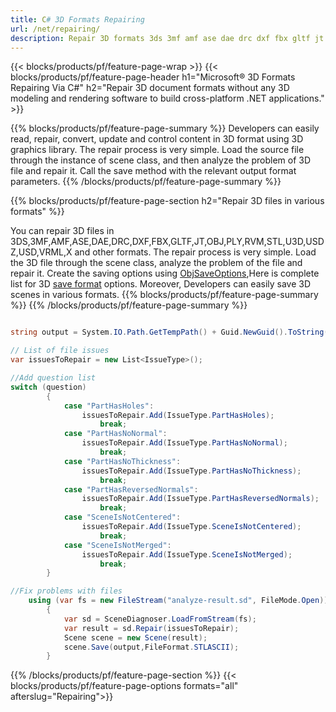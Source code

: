 ```yaml
---
title: C# 3D Formats Repairing
url: /net/repairing/
description: Repair 3D formats 3ds 3mf amf ase dae drc dxf fbx gltf jt obj ply rvm stl u3d usdz usd vrml x with few lines of C# code via .NET library.
---
```


{{< blocks/products/pf/feature-page-wrap >}}
{{< blocks/products/pf/feature-page-header h1="Microsoft® 3D Formats Repairing Via C#" h2="Repair 3D document formats without any 3D modeling and rendering software to build cross-platform .NET applications." >}}

{{% blocks/products/pf/feature-page-summary %}}
Developers can easily read, repair, convert, update and control content in 3D format using 3D graphics library. The repair process is very simple. Load the source file through the instance of scene class, and then analyze the problem of 3D file and repair it. Call the save method with the relevant output format parameters.
{{% /blocks/products/pf/feature-page-summary  %}}

{{% blocks/products/pf/feature-page-section  h2="Repair 3D files in various formats" %}}

You can repair 3D files in 3DS,3MF,AMF,ASE,DAE,DRC,DXF,FBX,GLTF,JT,OBJ,PLY,RVM,STL,U3D,USDZ,USD,VRML,X and other formats. The repair process is very simple. Load the 3D file through the scene class, analyze the problem of the file and repair it. Create the saving options using [ObjSaveOptions](https://apireference.aspose.com/3d/net/aspose.threed.formats/objsaveoptions),Here is complete list for 3D [save format](https://apireference.aspose.com/3d/net/aspose.threed.formats) options. Moreover, Developers can easily save 3D scenes in various formats.
{{% blocks/products/pf/feature-page-summary %}}
{{% /blocks/products/pf/feature-page-summary  %}}

```cs

string output = System.IO.Path.GetTempPath() + Guid.NewGuid().ToString() + ".3ds";

// List of file issues
var issuesToRepair = new List<IssueType>();

//Add question list
switch (question)
        {
            case "PartHasHoles":
                issuesToRepair.Add(IssueType.PartHasHoles);
                    break;
            case "PartHasNoNormal":
                issuesToRepair.Add(IssueType.PartHasNoNormal);
                    break;
            case "PartHasNoThickness":
                issuesToRepair.Add(IssueType.PartHasNoThickness);
                    break;
            case "PartHasReversedNormals":
                issuesToRepair.Add(IssueType.PartHasReversedNormals);
                    break;
            case "SceneIsNotCentered":
                issuesToRepair.Add(IssueType.SceneIsNotCentered);
                    break;
            case "SceneIsNotMerged":
                issuesToRepair.Add(IssueType.SceneIsNotMerged);
                    break;
        }

//Fix problems with files
    using (var fs = new FileStream("analyze-result.sd", FileMode.Open))
        {
            var sd = SceneDiagnoser.LoadFromStream(fs);
            var result = sd.Repair(issuesToRepair);
            Scene scene = new Scene(result);
            scene.Save(output,FileFormat.STLASCII); 
        }

```

{{% /blocks/products/pf/feature-page-section %}}
{{< blocks/products/pf/feature-page-options formats="all" afterslug="Repairing">}}